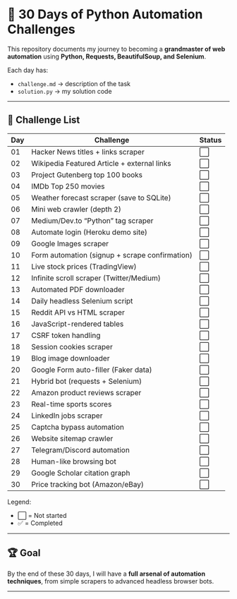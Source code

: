 # 🚀 30 Days of Python Automation Challenges

This repository documents my journey to becoming a **grandmaster of web automation** using **Python, Requests, BeautifulSoup, and Selenium**.  

Each day has:
- `challenge.md` → description of the task  
- `solution.py` → my solution code  

---

## 📅 Challenge List

| Day | Challenge | Status |
|-----|-----------|--------|
| 01  | Hacker News titles + links scraper | ⬜ |
| 02  | Wikipedia Featured Article + external links | ⬜ |
| 03  | Project Gutenberg top 100 books | ⬜ |
| 04  | IMDb Top 250 movies | ⬜ |
| 05  | Weather forecast scraper (save to SQLite) | ⬜ |
| 06  | Mini web crawler (depth 2) | ⬜ |
| 07  | Medium/Dev.to “Python” tag scraper | ⬜ |
| 08  | Automate login (Heroku demo site) | ⬜ |
| 09  | Google Images scraper | ⬜ |
| 10  | Form automation (signup + scrape confirmation) | ⬜ |
| 11  | Live stock prices (TradingView) | ⬜ |
| 12  | Infinite scroll scraper (Twitter/Medium) | ⬜ |
| 13  | Automated PDF downloader | ⬜ |
| 14  | Daily headless Selenium script | ⬜ |
| 15  | Reddit API vs HTML scraper | ⬜ |
| 16  | JavaScript-rendered tables | ⬜ |
| 17  | CSRF token handling | ⬜ |
| 18  | Session cookies scraper | ⬜ |
| 19  | Blog image downloader | ⬜ |
| 20  | Google Form auto-filler (Faker data) | ⬜ |
| 21  | Hybrid bot (requests + Selenium) | ⬜ |
| 22  | Amazon product reviews scraper | ⬜ |
| 23  | Real-time sports scores | ⬜ |
| 24  | LinkedIn jobs scraper | ⬜ |
| 25  | Captcha bypass automation | ⬜ |
| 26  | Website sitemap crawler | ⬜ |
| 27  | Telegram/Discord automation | ⬜ |
| 28  | Human-like browsing bot | ⬜ |
| 29  | Google Scholar citation graph | ⬜ |
| 30  | Price tracking bot (Amazon/eBay) | ⬜ |

Legend:  
- ⬜ = Not started  
- ✅ = Completed  

---

## 🏆 Goal
By the end of these 30 days, I will have a **full arsenal of automation techniques**, from simple scrapers to advanced headless browser bots.  

---